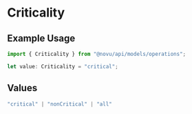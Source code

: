 # Criticality

## Example Usage

```typescript
import { Criticality } from "@novu/api/models/operations";

let value: Criticality = "critical";
```

## Values

```typescript
"critical" | "nonCritical" | "all"
```